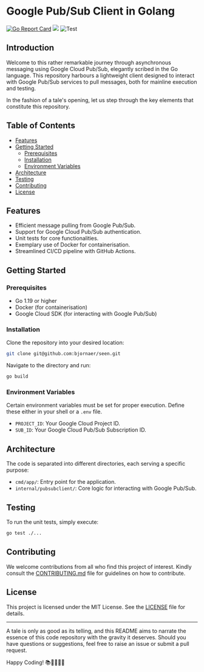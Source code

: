# Google Pub/Sub Client in Golang
[![Go Report Card](https://goreportcard.com/badge/github.com/bjornaer/seen)](https://goreportcard.com/report/github.com/bjornaer/seen)
[![](https://tokei.rs/b1/github/bjornaer/seen?category=code)](https://github.com/bjornaer/seen)
![Test](https://github.com/bjornaer/seen/actions/workflows/build_and_push.yml/badge.svg)



## Introduction

Welcome to this rather remarkable journey through asynchronous messaging using Google Cloud Pub/Sub, elegantly scribed in the Go language. This repository harbours a lightweight client designed to interact with Google Pub/Sub services to pull messages, both for mainline execution and testing.

In the fashion of a tale's opening, let us step through the key elements that constitute this repository.

## Table of Contents

- [Features](#features)
- [Getting Started](#getting-started)
  - [Prerequisites](#prerequisites)
  - [Installation](#installation)
  - [Environment Variables](#environment-variables)
- [Architecture](#architecture)
- [Testing](#testing)
- [Contributing](#contributing)
- [License](#license)

## Features

- Efficient message pulling from Google Pub/Sub.
- Support for Google Cloud Pub/Sub authentication.
- Unit tests for core functionalities.
- Exemplary use of Docker for containerisation.
- Streamlined CI/CD pipeline with GitHub Actions.

## Getting Started

### Prerequisites

- Go 1.19 or higher
- Docker (for containerisation)
- Google Cloud SDK (for interacting with Google Pub/Sub)

### Installation

Clone the repository into your desired location:

```sh
git clone git@github.com:bjornaer/seen.git
```

Navigate to the directory and run:

```sh
go build
```

### Environment Variables

Certain environment variables must be set for proper execution. Define these either in your shell or a `.env` file.

- `PROJECT_ID`: Your Google Cloud Project ID.
- `SUB_ID`: Your Google Cloud Pub/Sub Subscription ID.

## Architecture

The code is separated into different directories, each serving a specific purpose:

- `cmd/app/`: Entry point for the application.
- `internal/pubsubclient/`: Core logic for interacting with Google Pub/Sub.

## Testing

To run the unit tests, simply execute:

```sh
go test ./...
```

## Contributing

We welcome contributions from all who find this project of interest. Kindly consult the [CONTRIBUTING.md](CONTRIBUTING.md) file for guidelines on how to contribute.

## License

This project is licensed under the MIT License. See the [LICENSE](LICENSE) file for details.

---

A tale is only as good as its telling, and this README aims to narrate the essence of this code repository with the gravity it deserves. Should you have questions or suggestions, feel free to raise an issue or submit a pull request.

Happy Coding! 📚👨‍💻👩‍💻